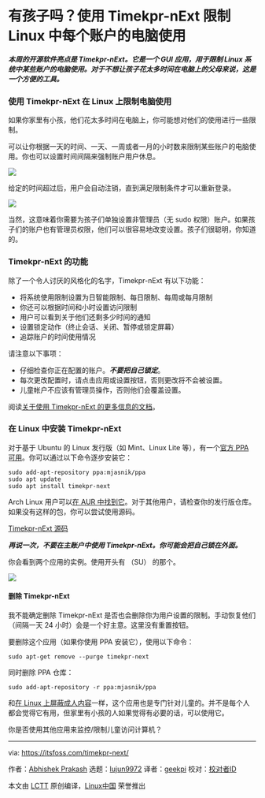 [#]: collector: (lujun9972)
[#]: translator: (geekpi)
[#]: reviewer: ( )
[#]: publisher: ( )
[#]: url: ( )
[#]: subject: (Got Kids? Limit Computer Usage Per Account in Linux With Timekpr-nExt)
[#]: via: (https://itsfoss.com/timekpr-next/)
[#]: author: (Abhishek Prakash https://itsfoss.com/author/abhishek/)

有孩子吗？使用 Timekpr-nExt 限制 Linux 中每个账户的电脑使用
======

_**本周的开源软件亮点是 Timekpr-nExt。它是一个 GUI 应用，用于限制 Linux 系统中某些账户的电脑使用。对于不想让孩子花太多时间在电脑上的父母来说，这是一个方便的工具。**_

### 使用 Timekpr-nExt 在 Linux 上限制电脑使用

如果你家里有小孩，他们花太多时间在电脑上，你可能想对他们的使用进行一些限制。

可以让你根据一天的时间、一天、一周或者一月的小时数来限制某些账户的电脑使用。你也可以设置时间间隔来强制账户用户休息。

![][1]

给定的时间超过后，用户会自动注销，直到满足限制条件才可以重新登录。

![][2]

当然，这意味着你需要为孩子们单独设置非管理员（无 sudo 权限）账户。如果孩子们的账户也有管理员权限，他们可以很容易地改变设置。孩子们很聪明，你知道的。

### Timekpr-nExt 的功能

除了一个令人讨厌的风格化的名字，Timekpr-nExt 有以下功能：

* 将系统使用限制设置为日智能限制、每日限制、每周或每月限制
* 你还可以根据时间和小时设置访问限制
* 用户可以看到关于他们还剩多少时间的通知
* 设置锁定动作（终止会话、关闭、暂停或锁定屏幕）
* 追踪账户的时间使用情况



请注意以下事项：

* 仔细检查你正在配置的账户。_**不要把自己锁定**_。
* 每次更改配置时，请点击应用或设置按钮，否则更改将不会被设置。
* 儿童帐户不应该有管理员操作，否则他们会覆盖设置。



阅读[关于使用 Timekpr-nExt 的更多信息的文档][3]。

### 在 Linux 中安装 Timekpr-nExt

对于基于 Ubuntu 的 Linux 发行版（如 Mint、Linux Lite 等），有一个[官方 PPA 可用][4]。你可以通过以下命令逐步安装它：

```
sudo add-apt-repository ppa:mjasnik/ppa
sudo apt update
sudo apt install timekpr-next
```

Arch Linux 用户可以[在 AUR 中找到它][5]。对于其他用户，请检查你的发行版仓库。如果没有这样的包，你可以尝试使用源码。

[Timekpr-nExt 源码][6]

_**再说一次，不要在主账户中使用 Timekpr-nExt。你可能会把自己锁在外面。**_

你会看到两个应用的实例。使用开头有 （SU） 的那个。

![][7]

#### 删除 Timekpr-nExt

我不能确定删除 Timekpr-nExt 是否也会删除你为用户设置的限制。手动恢复他们（间隔一天 24 小时）会是一个好主意。这里没有重置按钮。

要删除这个应用（如果你使用 PPA 安装它），使用以下命令：

```
sudo apt-get remove --purge timekpr-next
```

同时删除 PPA 仓库：

```
sudo add-apt-repository -r ppa:mjasnik/ppa
```

和[在 Linux 上屏蔽成人内容][8]一样，这个应用也是专门针对儿童的。并不是每个人都会觉得它有用，但家里有小孩的人如果觉得有必要的话，可以使用它。

你是否使用其他应用来监控/限制儿童访问计算机？

--------------------------------------------------------------------------------

via: https://itsfoss.com/timekpr-next/

作者：[Abhishek Prakash][a]
选题：[lujun9972][b]
译者：[geekpi](https://github.com/geekpi)
校对：[校对者ID](https://github.com/校对者ID)

本文由 [LCTT](https://github.com/LCTT/TranslateProject) 原创编译，[Linux中国](https://linux.cn/) 荣誉推出

[a]: https://itsfoss.com/author/abhishek/
[b]: https://github.com/lujun9972
[1]: https://i2.wp.com/itsfoss.com/wp-content/uploads/2020/10/timekpr-next-ubuntu.png?resize=800%2C612&ssl=1
[2]: https://i1.wp.com/itsfoss.com/wp-content/uploads/2020/10/timekpr-next-icon-system-notification-area.png?resize=640%2C94&ssl=1
[3]: https://mjasnik.gitlab.io/timekpr-next/
[4]: https://launchpad.net/~mjasnik/+archive/ubuntu/ppa
[5]: https://aur.archlinux.org/packages/timekpr-next/
[6]: https://launchpad.net/timekpr-next
[7]: https://i2.wp.com/itsfoss.com/wp-content/uploads/2020/10/timekeeper-next.jpg?resize=799%2C250&ssl=1
[8]: https://itsfoss.com/how-to-block-porn-by-content-filtering-on-ubuntu/